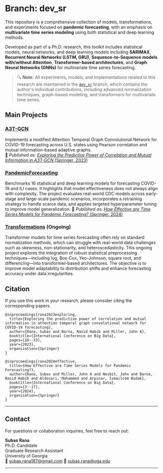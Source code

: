 # Branch: dev_sr

This repository is a comprehensive collection of models, transformations, and experiments focused on **pandemic forecasting**, with an emphasis on **multivariate time series modeling** using both statistical and deep learning methods.

Developed as part of a Ph.D. research, this toolkit includes statistical models, neural networks, and deep learning models including **SARIMAX**, **Recurrent Neural Networks (LSTM, GRU)**, **Sequence-to-Sequence models with/without Attention**, **Transformer-based architectures**, and **Graph Neural Networks (GNNs)** for multivariate time series forecasting.

> 🔍 **Note:** All experiments, models, and implementations related to this research are maintained in the [`dev_sr`](https://github.com/scalation/scalation_py/tree/dev_sr) branch, which contains the author's individual contributions, including advanced normalization techniques, graph-based modeling, and transformers for multivariate time series.

## Main Projects

### [A3T-GCN](https://github.com/scalation/scalation_py/tree/dev_sr/A3T-GCN)
Implements a modified Attention Temporal Graph Convolutional Network for COVID-19 forecasting across U.S. states using Pearson correlation and mutual information-based adaptive graphs.  
📄 *Published as:* [*Exploring the Predictive Power of Correlation and Mutual Information in A3T-GCN* (Springer, 2023)](https://link.springer.com/chapter/10.1007/978-3-031-44725-9_2)

### [PandemicForecasting](https://github.com/scalation/scalation_py/tree/dev_sr/PandemicForecasting)
Benchmarks 16 statistical and deep learning models for forecasting COVID-19 and ILI cases. It highlights that model effectiveness does not always align with complexity. The project evaluates real-world CDC models across early-stage and large-scale pandemic scenarios, incorporates a retraining strategy to handle scarce data, and applies targeted hyperparameter tuning to improve model generalization.
📄 *Published as:* [*How Effective are Time Series Models for Pandemic Forecasting?* (Springer, 2024)](https://link.springer.com/chapter/10.1007/978-3-031-77088-3_1)

### [Transformations](https://github.com/scalation/scalation_py/tree/dev_sr/Transformations) (Ongoing)
Transformer models for time series forecasting often rely on standard normalization methods, which can struggle with real-world data challenges such as skewness, non-stationarity, and heteroscedasticity. This ongoing project explores the integration of robust statistical preprocessing techniques—including log, Box-Cox, Yeo-Johnson, square root, and differencing—into transformer-based architectures. The objective is to improve model adaptability to distribution shifts and enhance forecasting accuracy under data irregularities.

## Citation

If you use this work in your research, please consider citing the corresponding papers.
```
@inproceedings{rana2023exploring,
  title={Exploring the predictive power of correlation and mutual information in attention temporal graph convolutional network for COVID-19 forecasting},
  author={Rana, Subas and Barna, Nasid Habib and Miller, John A},
  booktitle={International Conference on Big Data},
  pages={18--33},
  year={2023},
  organization={Springer}
}
```
```
@inproceedings{rana2024effective,
  title={How Effective are Time Series Models for Pandemic Forecasting?},
  author={Rana, Subas and Miller, John A and Nesbit, John and Barna, Nasid Habib and Aldosari, Mohammed and Arpinar, Ismailcem Budak},
  booktitle={International Conference on Big Data},
  pages={3--17},
  year={2024},
  organization={Springer}
}
```
---

## Contact

For questions or collaboration inquiries, feel free to reach out:

**Subas Rana**  
Ph.D. Candidate  
Graduate Research Assistant  
University of Georgia  
📧 subas.rana187@gmail.com
📧 subas.rana@uga.edu

---


